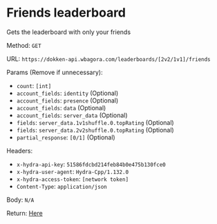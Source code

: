# Friends leaderboard

Gets the leaderboard with only your friends

Method: `GET`

URL: `https://dokken-api.wbagora.com/leaderboards/[2v2/1v1]/friends`

Params (Remove if unnecessary):

 - `count`: `[int]`
 - `account_fields`: `identity` (Optional)
 - `account_fields`: `presence` (Optional)
 - `account_fields`: `data` (Optional)
 - `account_fields`: `server_data` (Optional)
 - `fields`: `server_data.1v1shuffle.0.topRating` (Optional)
 - `fields`: `server_data.2v2shuffle.0.topRating` (Optional)
 - `partial_response`: `[0/1]` (Optional)
 
Headers:

 - `x-hydra-api-key`: `51586fdcbd214feb84b0e475b130fce0`
 - `x-hydra-user-agent`: `Hydra-Cpp/1.132.0`
 - `x-hydra-access-token`: `[network token]`
 - `Content-Type`: `application/json`

Body: `N/A`

Return: [Here](response.json)
